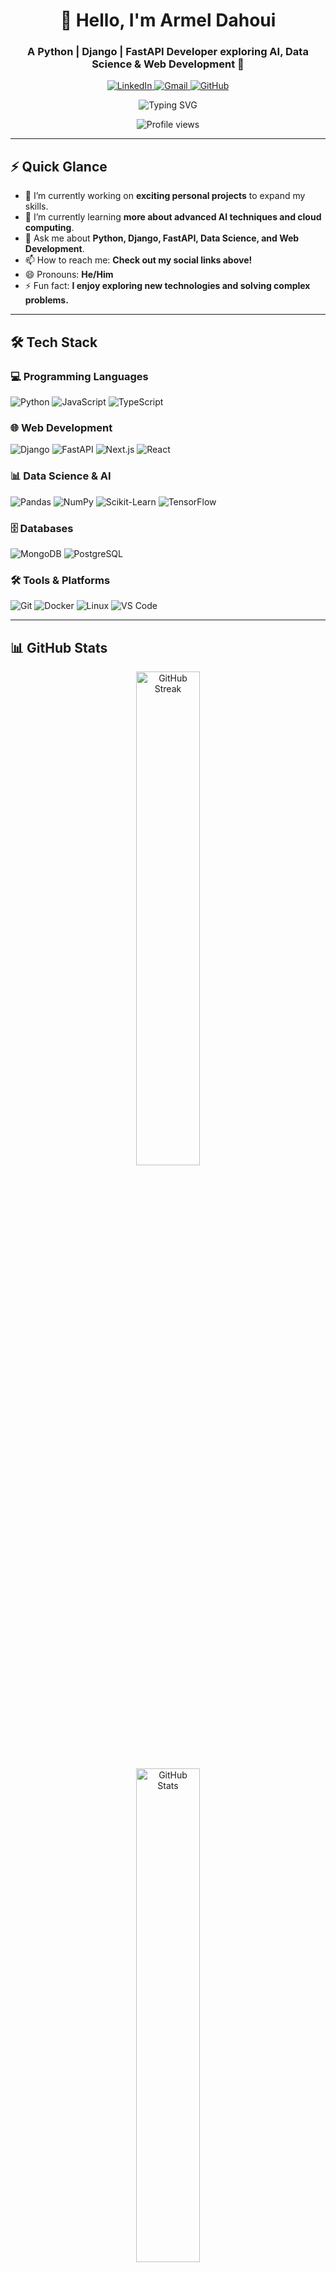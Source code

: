 <h1 align="center">👋 Hello, I'm Armel Dahoui</h1>
<h3 align="center">A Python | Django | FastAPI Developer exploring AI, Data Science & Web Development 🚀</h3>

<p align="center">
  <a href="https://www.linkedin.com/in/alex-armel-dahoui-68b7b5255" target="_blank">
    <img src="https://img.shields.io/badge/LinkedIn-%230077B5.svg?style=for-the-badge&logo=linkedin&logoColor=white" alt="LinkedIn" />
  </a>
  <a href="mailto:alexdahoui@yahoo.com" target="_blank">
    <img src="https://img.shields.io/badge/Gmail-%23D14836.svg?style=for-the-badge&logo=gmail&logoColor=white" alt="Gmail" />
  </a>
  <a href="https://github.com/ArmelDahoui" target="_blank">
    <img src="https://img.shields.io/badge/GitHub-%23181717.svg?style=for-the-badge&logo=github&logoColor=white" alt="GitHub" />
  </a>
</p>

<p align="center">
  <img src="https://readme-typing-svg.demolab.com/?lines=Welcome+to+my+GitHub+Profile!;Python+%7C+Django+%7C+FastAPI;AI+%7C+Data+Science+%7C+Web+Dev&font=Fira+Code&size=22&duration=2500&pause=800&color=F7B93E&center=true&vCenter=true&width=600" alt="Typing SVG" />
</p>

<p align="center">
  <img src="https://komarev.com/ghpvc/?username=ArmelDahoui&color=blue&style=for-the-badge" alt="Profile views" />
</p>

---

## ⚡️ Quick Glance

-   🔭 I’m currently working on **exciting personal projects** to expand my skills.
-   🌱 I’m currently learning **more about advanced AI techniques and cloud computing**.
-   💬 Ask me about **Python, Django, FastAPI, Data Science, and Web Development**.
-   📫 How to reach me: **Check out my social links above!**
-   😄 Pronouns: **He/Him**
-   ⚡️ Fun fact: **I enjoy exploring new technologies and solving complex problems.**

---

## 🛠️ Tech Stack

###   💻 Programming Languages

<p align="left">
    <img src="https://img.shields.io/badge/Python-3776AB.svg?style=for-the-badge&logo=python&logoColor=white" alt="Python" />
    <img src="https://img.shields.io/badge/JavaScript-F7DF1E.svg?style=for-the-badge&logo=javascript&logoColor=black" alt="JavaScript" />
    <img src="https://img.shields.io/badge/TypeScript-3178C6.svg?style=for-the-badge&logo=typescript&logoColor=white" alt="TypeScript" />
</p>

###   🌐 Web Development

<p align="left">
    <img src="https://img.shields.io/badge/Django-092E20.svg?style=for-the-badge&logo=django&logoColor=white" alt="Django" />
    <img src="https://img.shields.io/badge/FastAPI-009688.svg?style=for-the-badge&logo=fastapi&logoColor=white" alt="FastAPI" />
    <img src="https://img.shields.io/badge/Next.js-000000.svg?style=for-the-badge&logo=nextdotjs&logoColor=white" alt="Next.js" />
    <img src="https://img.shields.io/badge/React-61DAFB.svg?style=for-the-badge&logo=react&logoColor=black" alt="React" />
</p>

###   📊 Data Science & AI

<p align="left">
    <img src="https://img.shields.io/badge/Pandas-150458.svg?style=for-the-badge&logo=pandas&logoColor=white" alt="Pandas" />
    <img src="https://img.shields.io/badge/NumPy-013243.svg?style=for-the-badge&logo=numpy&logoColor=white" alt="NumPy" />
    <img src="https://img.shields.io/badge/Scikit_Learn-F7931E.svg?style=for-the-badge&logo=scikit-learn&logoColor=white" alt="Scikit-Learn" />
    <img src="https://img.shields.io/badge/TensorFlow-FF6F00.svg?style=for-the-badge&logo=tensorflow&logoColor=white" alt="TensorFlow" />
</p>

###   🗄️ Databases

<p align="left">
    <img src="https://img.shields.io/badge/MongoDB-47A248.svg?style=for-the-badge&logo=mongodb&logoColor=white" alt="MongoDB" />
    <img src="https://img.shields.io/badge/PostgreSQL-4169E1.svg?style=for-the-badge&logo=postgresql&logoColor=white" alt="PostgreSQL" />
</p>

###   🛠️ Tools & Platforms

<p align="left">
    <img src="https://img.shields.io/badge/Git-F05032.svg?style=for-the-badge&logo=git&logoColor=white" alt="Git" />
    <img src="https://img.shields.io/badge/Docker-2496ED.svg?style=for-the-badge&logo=docker&logoColor=white" alt="Docker" />
    <img src="https://img.shields.io/badge/Linux-FCC624.svg?style=for-the-badge&logo=linux&logoColor=black" alt="Linux" />
    <img src="https://img.shields.io/badge/Visual_Studio_Code-007ACC.svg?style=for-the-badge&logo=visual-studio-code&logoColor=white" alt="VS Code" />
</p>

---

##   📊 GitHub Stats

<p align="center">
    <img alt="GitHub Streak" src="https://streak-stats.demolab.com/?user=ArmelDahoui&theme=radical&hide_border=true" width="45%" /><br>
    <img alt="GitHub Stats" src="https://github-readme-stats.vercel.app/api?username=ArmelDahoui&show_icons=true&theme=radical&hide_border=true&count_private=true" width="45%" />
</p>

<p align="center">
    <img alt="Top Languages" src="https://github-readme-stats.vercel.app/api/top-langs/?username=ArmelDahoui&layout=compact&theme=radical&hide_border=true&langs_count=8" width="40%" />
</p>

---

##   🏆 GitHub Trophies

<p align="center">
    <img src="https://github-profile-trophy.vercel.app/?username=ArmelDahoui&theme=radical&no-frame=true&row=1" alt="GitHub Trophies">
</p>

---

##   ⏳ WakaTime Stats

<p align="center">
    <img src="https://wakatime.com/badge/user/58a2586d-0503-4c1d-b94b-4bafe54c753a.svg?style=for-the-badge" alt="WakaTime Stats">
</p>

---

##   ➕ More GitHub Goodies!

###   ⭐ GitHub Followers Badge

<p align="center">
    <a href="https://github.com/ArmelDahoui" target="_blank">
        <img src="https://img.shields.io/github/followers/ArmelDahoui?style=social" alt="GitHub Followers" />
    </a>
</p>

###   📌 GitHub Pins

<p align="center">
    Here are some of my pinned repositories:
</p>

<p align="center">
    <a href="https://github.com/ArmelDahoui/YOUR_PINNED_REPO_1">
        <img src="https://github-readme-stats.vercel.app/api/pin/?username=ArmelDahoui&repo=YOUR_PINNED_REPO_1&theme=radical" alt="Pinned Repo 1" />
    </a>
    <a href="https://github.com/ArmelDahoui/YOUR_PINNED_REPO_2">
        <img src="https://github-readme-stats.vercel.app/api/pin/?username=ArmelDahoui&repo=YOUR_PINNED_REPO_2&theme=radical" alt="Pinned Repo 2" />
    </a>
    </p>

###   🤝 Contribution Graph

<p align="center">
    Here's a visual representation of my contributions:
</p>

<p align="center">
    <img src="https://ghchart.rshah.org/ArmelDahoui" alt="GitHub Contribution Chart" />
</p>

---

##   🤝 Let's Connect!

<p align="center">
    Feel free to connect with me on these platforms:
</p>

<p align="center">
    <a href="https://www.linkedin.com/in/alex-armel-dahoui-68b7b5255" target="_blank">
        <img src="https://img.shields.io/badge/LinkedIn-%230077B5.svg?style=for-the-badge&logo=linkedin&logoColor=white" alt="LinkedIn" />
    </a>
    <a href="mailto:alexdahoui@yahoo.com" target="_blank">
        <img src="https://img.shields.io/badge/Gmail-%23D14836.svg?style=for-the-badge&logo=gmail&logoColor=white" alt="Gmail" />
    </a>
    <a href="https://github.com/ArmelDahoui" target="_blank">
        <img src="https://img.shields.io/badge/GitHub-%23181717.svg?style=for-the-badge&logo=github&logoColor=white" alt="GitHub" />
    </a>
</p>

---

<p align="center">⭐️ From **Armel Dahoui**</p>
